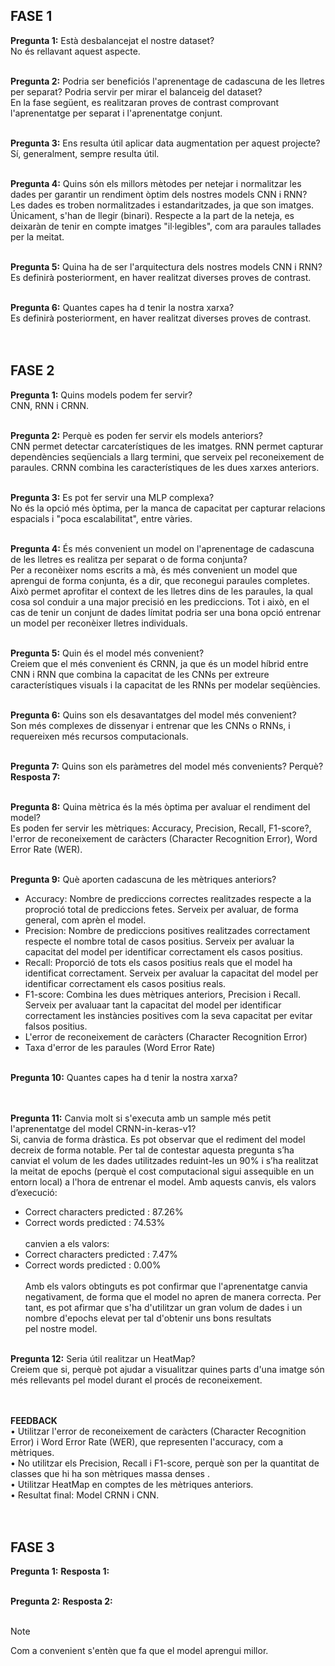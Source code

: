 ## **FASE 1**

**Pregunta 1:** Està desbalancejat el nostre dataset? <br />
No és rellavant aquest aspecte.
<br /> <br />

**Pregunta 2:** Podria ser beneficiós l'aprenentage de cadascuna de les lletres per separat? Podria servir per mirar el balanceig del dataset? <br />
En la fase següent, es realitzaran proves de contrast comprovant l'aprenentatge per separat i l'aprenentatge conjunt.
<br /><br />

**Pregunta 3:** Ens resulta útil aplicar data augmentation per aquest projecte? <br />
Sí, generalment, sempre resulta útil.
<br /><br />

**Pregunta 4:** Quins són els millors mètodes per netejar i normalitzar les dades per garantir un rendiment òptim dels nostres models CNN i RNN? <br />
Les dades es troben normalitzades i estandaritzades, ja que son imatges. Únicament, s'han de llegir (binari). Respecte a la part de la neteja, es deixaràn de tenir en compte imatges "il·legibles", com ara paraules tallades per la meitat.
<br /><br />

**Pregunta 5:** Quina ha de ser l'arquitectura dels nostres models CNN i RNN? <br />
Es definirà posteriorment, en haver realitzat diverses proves de contrast.
<br /><br />

**Pregunta 6:** Quantes capes ha d tenir la nostra xarxa?<br />
Es definirà posteriorment, en haver realitzat diverses proves de contrast.
<br /><br /><br />

## **FASE 2**

**Pregunta 1:** Quins models podem fer servir? <br />
CNN, RNN i CRNN.
<br /><br />

**Pregunta 2:** Perquè es poden fer servir els models anteriors?<br />
CNN permet detectar carcaterístiques de les imatges. RNN permet capturar dependències seqüencials a llarg termini, que serveix pel reconeixement de paraules. CRNN combina les característiques de les dues xarxes anteriors.
<br /><br />

**Pregunta 3:** Es pot fer servir una MLP complexa?<br />
No és la opció més òptima, per la manca de capacitat per capturar relacions espacials i "poca escalabilitat", entre vàries.
<br /><br />

**Pregunta 4:** És més convenient un model on l'aprenentage de cadascuna de les lletres es realitza per separat o de forma conjunta?<br />
Per a reconèixer noms escrits a mà, és més convenient un model que aprengui de forma conjunta, és a dir, que reconegui paraules completes. Això permet aprofitar el context de les lletres dins de les paraules, la qual cosa sol conduir a una major precisió en les prediccions. Tot i això, en el cas de tenir un conjunt de dades límitat podria ser una bona opció entrenar un model per reconèixer lletres individuals.
<br /><br />

**Pregunta 5:** Quin és el model més convenient?<br />
Creiem que el més convenient és CRNN, ja que és un model híbrid entre CNN i RNN que combina la capacitat de les CNNs per extreure característiques visuals i la capacitat de les RNNs per modelar seqüències. 
<br /><br />

**Pregunta 6:** Quins son els desavantatges del model més convenient?<br />
Son més complexes de dissenyar i entrenar que les CNNs o RNNs, i requereixen més recursos computacionals.
<br /><br />

**Pregunta 7:** Quins son els paràmetres del model més convenients? Perquè?<br />
**Resposta 7:** 
<br /><br />

**Pregunta 8:** Quina mètrica és la més òptima per avaluar el rendiment del model?<br />
Es poden fer servir les mètriques: Accuracy, Precision, Recall, F1-score?, l'error de reconeixement de caràcters (Character Recognition Error), Word Error Rate (WER).
<br /><br />

**Pregunta 9:** Què aporten cadascuna de les mètriques anteriors?<br />
- Accuracy: Nombre de prediccions correctes realitzades respecte a la proproció total de prediccions fetes. Serveix per avaluar, de forma general, com aprèn el model.
- Precision: Nombre de prediccions positives realitzades correctament respecte el nombre total de casos positius. Serveix per avaluar la capacitat del model per identificar correctament els casos positius.
- Recall: Proporció de tots els casos positius reals que el model ha identificat correctament. Serveix per avaluar la capacitat del model per identificar correctament els casos positius reals.
- F1-score: Combina les dues mètriques anteriors, Precision i Recall. Serveix per avaluaar tant la capacitat del model per identificar correctament les instàncies positives com la seva capacitat per evitar falsos positius.
- L'error de reconeixement de caràcters (Character Recognition Error)
- Taxa d'error de les paraules (Word Error Rate)
<br /><br />

**Pregunta 10:** Quantes capes ha d tenir la nostra xarxa?<br />
<br /><br />

**Pregunta 11:** Canvia molt si s'executa amb un sample més petit l'aprenentatge del model CRNN-in-keras-v1?<br />
Si, canvia de forma dràstica. Es pot observar que el rediment del model decreix de forma notable. 
Per tal de contestar aquesta pregunta s’ha canviat el volum de les dades utilitzades reduint-les un 90% i s’ha realitzat la meitat de epochs (perquè el cost computacional sigui assequible en un entorn local) a l'hora de entrenar el model. Amb aquests canvis, els valors d’execució: 
- Correct characters predicted : 87.26%
- Correct words predicted      : 74.53%
<br /><br />
canvien a els valors: 
- Correct characters predicted : 7.47%
- Correct words predicted      : 0.00%
<br /><br />
Amb els valors obtinguts es pot confirmar que l'aprenentatge canvia negativament, de forma que el model no apren de manera correcta. Per tant, es pot afirmar que s'ha d'utilitzar un gran volum de dades i un nombre d'epochs elevat per tal d'obtenir uns bons resultats pel nostre model.
<br /><br />

**Pregunta 12:** Seria útil realitzar un HeatMap?<br />
Creiem que si, perquè pot ajudar a visualitzar quines parts d'una imatge són més rellevants pel model durant el procés de reconeixement.
<br /><br /><br />

**FEEDBACK** <br />
•⁠  ⁠Utilitzar l'error de reconeixement de caràcters (Character Recognition Error) i Word Error Rate (WER), que representen l'accuracy, com a mètriques.<br />
•⁠  ⁠No utilitzar els Precision, Recall i F1-score, perquè son per la quantitat de classes que hi ha son mètriques massa denses .<br />
•⁠  ⁠Utilitzar HeatMap en comptes de les mètriques anteriors.<br />
•⁠  ⁠Resultat final: Model CRNN i CNN.
<br /> <br /> <br />




## **FASE 3**

**Pregunta 1:**
**Resposta 1:**
<br /><br />

**Pregunta 2:**
**Resposta 2:**
<br /><br />


> [!NOTE]
> Com a convenient s'entèn que fa que el model aprengui millor.
